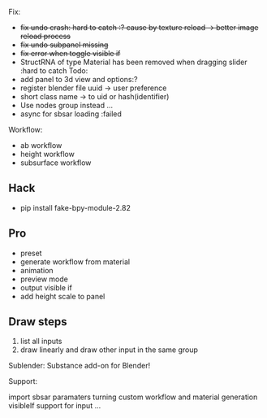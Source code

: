 Fix:
* ~~fix undo crash: hard to catch :? cause by texture reload -> better image reload process~~
* ~~fix undo subpanel missing~~
* ~~fix error when toggle visible if~~
* StructRNA of type Material has been removed when dragging slider :hard to catch
Todo:
* add panel to 3d view and options:?
* register blender file uuid -> user preference 
* short class name -> to uid or hash(identifier)
* Use nodes group instead ... 
* async for sbsar loading :failed

Workflow:
* ab workflow
* height workflow
* subsurface workflow


## Hack
* pip install fake-bpy-module-2.82


## Pro
* preset
* generate workflow from material
* animation
* preview mode
* output visible if
* add height scale to panel
## Draw steps
1. list all inputs
2. draw linearly and draw other input in the same group

Sublender: Substance add-on for Blender!

Support:

import sbsar
paramaters turning
custom workflow and material generation
visibleIf  support for input
...